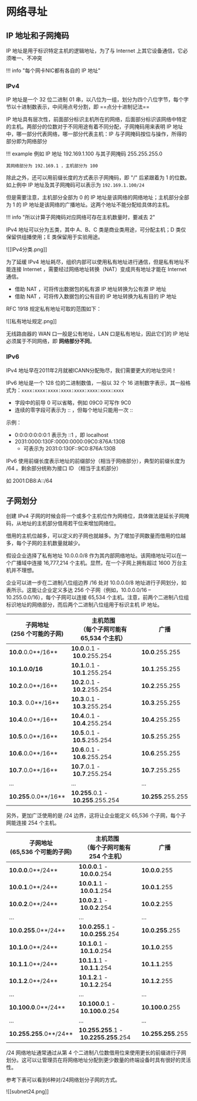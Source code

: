 
# 网络寻址

## IP 地址和子网掩码

IP 地址是用于标识特定主机的逻辑地址，为了与 Internet 上其它设备通信，它必须唯一、不冲突

!!! info "每个网卡NIC都有各自的 IP 地址"

### IPv4

IP 地址是一个 32 位二进制 01 串，以八位为一组，划分为四个八位字节，每个字节以十进制数表示，中间用点号分割，即 ==点分十进制记法==

IP 地址具有层次性，前面部分标识主机所在的网络，后面部分标识该网络中特定的主机。两部分的位数对于不同用途有着不同分配，子网掩码用来表明 IP 地址中，哪一部分代表网络，哪一部分代表主机：IP 与子网掩码按位与操作，所得的部分即为网络部分

!!! example
	例如 IP 地址 192.169.1.100 与其子网掩码 255.255.255.0 
	
	其网络部分为 192.169.1 ，主机部分为 100

除此之外，还可以用前缀长度的方式表示子网掩码，即 "/" 后紧跟着为 1 的位数。如上例中 IP 地址及其子网掩码可以表示为 `192.169.1.100/24`

但是需要注意，主机部分全部为 0 的 IP 地址是该网络的网络地址；主机部分全部为 1 的 IP 地址是该网络的广播地址。这两个地址不能分配给具体的主机。

!!! info "所以计算子网掩码对应网络可存在主机数量时，要减去 2"

IPv4 地址可以分为五类，其中 A、B、C 类是商业类用途，可分配主机；D 类仅保留供组播使用；E 类保留用于实验用途。

![[IPv4分类.png]]

为了延缓 IPv4 地址耗尽，组织内部可以使用私有地址进行通信，但是私有地址不能连接 Internet ，需要经过网络地址转换（NAT）变成共有地址才能在 Internet 通信。

- 借助 NAT ，可将传出数据包的私有源 IP 地址转换为公有源 IP 地址
- 借助 NAT ，可将传入数据包的公有目的 IP 地址转换为私有目的 IP 地址

RFC 1918 规定私有地址可取的范围如下：

![[私有地址规定.png]]

无线路由器的 WAN 口一般是公有地址，LAN 口是私有地址，因此它们的 IP 地址必须属于不同网络，即 **网络部分不同**。

### IPv6

IPv4 地址早在2011年2月就被ICANN分配殆尽，我们需要更大的地址空间！

IPv6 地址是一个 128 位的二进制数值，一般以 32 个 16 进制数字表示，其一般格式为：`xxxx:xxxx:xxxx:xxxx:xxxx:xxxx:xxxx:xxxx`

- 字段中的前导 0 可以省略，例如 09C0 可写作 9C0
- 连续的零字段可表示为 :: ，但每个地址只能用一次 ::

示例：

- 0:0:0:0:0:0:0:1 表示为 ::1 ，即 localhost
- 2031:0000:130F:0000:0000:09C0:876A:130B
	- 可表示为 2031:0:130F::9C0:876A:130B

IPv6 使用前缀长度表示地址的前缀部分（相当于网络部分），典型的前缀长度为 /64 。剩余部分统称为接口 ID （相当于主机部分）

如 2001:DB8:A::/64


## 子网划分

创建 IPv4 子网的时候会将一个或多个主机位作为网络位，具体做法是延长子网掩码，从地址的主机部分借用若干位来增加网络位。

借用的主机位越多，可以定义的子网也就越多。为了增加子网数量而借用的位越多，每个子网的主机数量就越少。

假设企业选择了私有地址 10.0.0.0/8 作为其内部网络地址。该网络地址可以在一个广播域中连接 16,777,214 个主机。显然，在一个子网上拥有超过 1600 万台主机并不理想。

企业可以进一步在二进制八位组边界 /16 处对 10.0.0.0/8 地址进行子网划分，如表所示。这能让企业定义多达 256 个子网（例如，10.0.0.0/16 – 10.255.0.0/16），每个子网可以连接 65,534 个主机。注意，前两个二进制八位组标识地址的网络部分，而后两个二进制八位组用于标识主机 IP 地址。

|**子网地址  <br>(256 个可能的子网)**|**主机范围  <br>（每个子网可能有 65,534 个主机）**|**广播**|
| --- | --- | --- |
|**10.0**.0.0**/16**|**10.0**.0.1 - **10.0**.255.254|**10.0**.255.255|
|**10.1.**0.0**/16**|**10.1**.0.1 - **10.1**.255.254|**10.1**.255.255|
|**10.2**.0.0**/16**|**10.2**.0.1 - **10.2**.255.254|**10.2**.255.255|
|**10.3**. 0.0**/16**|**10.3**.0.1 - **10.3**.255.254|**10.3**.255.255|
|**10.4**.0.0**/16**|**10.4**.0.1 - **10.4**.255.254|**10.4**.255.255|
|**10.5**.0.0**/16**|**10.5**.0.1 - **10.5**.255.254|**10.5**.255.255|
|**10.6**.0.0**/16**|**10.6**.0.1 - **10.6**.255.254|**10.6**.255.255|
|**10.7**.0.0**/16**|**10.7**.0.1 - **10.7**.255.254|**10.7**.255.255|
|...|...|...|
|**10.255**.0.0**/16**|**10.255**.0.1 - **10.255**.255.254|**10.255**.255.255|

另外，更加广泛使用的是 /24 边界，这将让企业能定义 65,536 个子网，每个子网能连接 254 个主机。


|**子网地址  <br>(65,536 个可能的子网)**|**主机范围  <br>（每个子网可能有 254 个主机）**|**广播**|
|---|---|---|
|**10.0.0**.0**/24**|**10.0.0**.1 - **10.0.0**.254|**10.0.0**.255|
|**10.0.1**.0**/24**|**10.0.1**.1 - **10.0.1**.254|**10.0.1**.255|
|**10.0.2**.0**/24**|**10.0.2**.1 - **10.0.2**.254|**10.0.2**.255|
|…|…|…|
|**10.0.255**.0**/24**|**10.0.255**.1 - **10.0.255**.254|**10.0.255**.255|
|**10.1.0**.0**/24**|**10.1.0**.1 - **10.1.0**.254|**10.1.0**.255|
|**10.1.1**.0**/24**|**10.1.1**.1 - **10.1.1**.254|**10.1.1**.255|
|**10.1.2**.0**/24**|**10.1.2**.1 - **10.1.2**.254|**10.1.2**.255|
|…|…|…|
|**10.100.0**.0**/24**|**10.100.0**.1 - **10.100.0**.254|**10.100.0**.255|
|...|...|...|
|**10.255.255**.0**/24**|**10.255.255**.1 - **10.2255.255**.254|**10.255.255**.255|

/24 网络地址通常通过从第 4 个二进制八位数借用位来使用更长的前缀进行子网划分。这可以让管理员在将网络地址分配到更少数量的终端设备时具有很好的灵活性。

参考下表可以看到6种对/24网络划分子网的方式。

![[subnet24.png]]